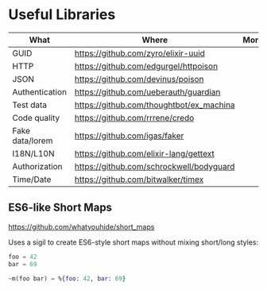 # Useful Libraries

| What | Where | More |
| ---- | ----- | ---- |
| GUID | https://github.com/zyro/elixir-uuid | |
| HTTP | https://github.com/edgurgel/httpoison | |
| JSON | https://github.com/devinus/poison | |
| Authentication | https://github.com/ueberauth/guardian
| Test data | https://github.com/thoughtbot/ex_machina | |
| Code quality | https://github.com/rrrene/credo | |
| Fake data/lorem | https://github.com/igas/faker | |
| I18N/L10N | https://github.com/elixir-lang/gettext | |
| Authorization | https://github.com/schrockwell/bodyguard | |
| Time/Date | https://github.com/bitwalker/timex | |

## ES6-like Short Maps

https://github.com/whatyouhide/short_maps

Uses a sigil to create ES6-style short maps without mixing short/long styles:

```elixir
foo = 42
bar = 69

~m(foo bar) = %{foo: 42, bar: 69}
```
